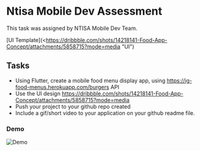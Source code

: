 # Ntisa Mobile Dev Assessment

This task was assigned by NTISA Mobile Dev Team.

[UI Template](<<https://dribbble.com/shots/14218141-Food-App-Concept/attachments/5858715?mode=media> "UI")

## Tasks

- Using Flutter, create a mobile food menu display app, using <https://ig-food-menus.herokuapp.com/burgers> API
- Use the UI design <https://dribbble.com/shots/14218141-Food-App-Concept/attachments/5858715?mode=media>
- Push your project to your github repo created
- Include a gif/short video to your application on your github readme file.

### Demo

![Demo](demo.gif)
